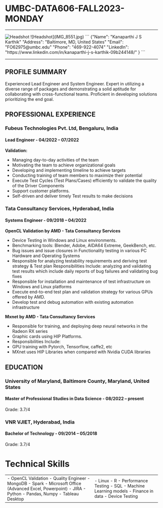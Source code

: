 # UMBC-DATA606-FALL2023-MONDAY

-------------------     ----------------------------
<img src="kjskarthik/UMBC-DATA606-FALL2023-MONDAY/IMG_8551.jpg" alt="Headshot" width="200"> 
![Headshot](IMG_8551.jpg)
                                                                           ```
{"Name": "Kanaparthi J S Karthik"
                                                                           "Address": "Baltimore, MD, United States" 
                                                                           "Email": "FO62975@umbc.edu" 
                                                                           "Phone": "469-922-4074" 
                                                                           "LinkedIn": "https://www.linkedin.com/in/kanaparthi-j-s-karthik-09b244148/"
}
```
                                                                           
-------------------     ----------------------------
## PROFILE SUMMARY
Experienced Lead Engineer and System Engineer. Expert in utilizing a diverse range of packages and demonstrating a solid aptitude for collaborating with cross-functional teams. Proficient in developing solutions prioritizing the end goal.

## PROFESSIONAL EXPERIENCE

### Fubeus Technologies Pvt. Ltd, Bengaluru, India
#### Lead Engineer - 04/2022 – 07/2022
**Validation:**
- Managing day-to-day activities of the team
- Motivating the team to achieve organizational goals
- Developing and implementing timeline to achieve targets
- Conducting training of team members to maximize their potential
- Execute Test Cycles (Test Plans/Cases) efficiently to validate the quality of the Driver Components
- Support customer platforms.
- Self-driven and deliver timely Test results to make decisions

### Tata Consultancy Services, Hyderabad, India
#### Systems Engineer - 09/2018 – 04/2022
**OpenCL Validation by AMD - Tata Consultancy Services**
- Device Testing in Windows and Linux environments.
- Benchmarking tools: Blender, Adobe, AIDA64 Extreme, GeekBench, etc.
- Bug issues and issue closures in Functionality testing in various PC Hardware and Operating Systems
- Responsible for analyzing testability requirements and deriving test strategy & Test plan Responsibilities Include: analyzing and validating test results which include daily reports of bug failures and validating bug fixes
- Responsible for installation and maintenance of test infrastructure on Windows and Linux platforms
- Execute end-to-end test plan and validation strategy for various GPUs offered by AMD.
- Develop test and debug automation with existing automation infrastructure

**Mxnet by AMD - Tata Consultancy Services**
- Responsible for training, and deploying deep neural networks in the Radeon RX series
- Graphic cards using HIP Platforms.
- Responsibilities Include:
- GPU training with Pytorch, Tensorflow, caffe2, etc
- MXnet uses HIP Libraries when compared with Nvidia CUDA libraries

## EDUCATION

### University of Maryland, Baltimore County, Maryland, United States
#### Master of Professional Studies in Data Science - 08/2022 – present
Grade: 3.7/4

### VNR VJIET, Hyderabad, India
#### Bachelor of Technology - 09/2014 – 05/2018
Grade: 3.7/4


# Technical Skills

<table>
  <tr>
    <td>
- OpenCL Validation
- Quality Engineer
- MongoDB
- Spark
- Microsoft Office (Advanced Excel, Powerpoint)
- JIRA
- Python
- Pandas, Numpy
- Tableau Desktop
    </td>
    <td>
- Linux
- R
- Performance Testing
- SQL
- Machine Learning models
- Finance in data
- Device Testing
    </td>
  </tr>
</table>
